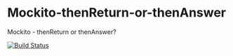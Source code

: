 # Mockito-thenReturn-or-thenAnswer
Mockito - thenReturn or thenAnswer?

[![Build Status](https://travis-ci.org/Turreta/Mockito-thenReturn-or-thenAnswer.svg?branch=master)](https://travis-ci.org/Turreta/Mockito-thenReturn-or-thenAnswer)
